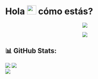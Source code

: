 # Hola <img src="https://github.com/TheDudeThatCode/TheDudeThatCode/blob/master/Assets/Hi.gif" width="29px"> cómo estás?

<p align="center">
  <a href="[https://github.com/jfpm10-ua]()"><img src="https://readme-typing-svg.herokuapp.com?color=%2336BCF7&center=true&vCenter=true&lines=Bienvenido+a+mi+Github;Soy+estudiante+universitario;Estudiante+de+IA+🤖"></a>
</p>
<p align="center">
<img src="https://media.giphy.com/media/Ah3zHH7hvsSB2/giphy.gif" /><br/>
</p>

## 📊 GitHub Stats:

![](https://github-readme-stats.vercel.app/api?username=jfpm10-ua&show_icons=true&theme=tokyonight)
![](https://github-readme-streak-stats.herokuapp.com/?user=jfpm10-ua&theme=dark&hide_border=false)<br/>
![](https://github-readme-stats.vercel.app/api/top-langs/?username=jfpm10-ua&theme=dark&hide_border=false&include_all_commits=true&count_private=true&layout=compact)
<!--
**jfpm10-ua/jfpm10-ua** is a ✨ _special_ ✨ repository because its `README.md` (this file) appears on your GitHub profile.

Here are some ideas to get you started:

- 🔭 I’m currently working on ...
- 🌱 I’m currently learning ...
- 👯 I’m looking to collaborate on ...
- 🤔 I’m looking for help with ...
- 💬 Ask me about ...
- 📫 How to reach me: ...
- 😄 Pronouns: ...
- ⚡ Fun fact: ...
-->
